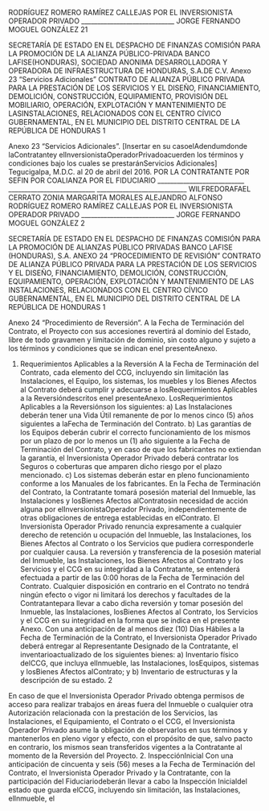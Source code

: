 RODRÍGUEZ ROMERO RAMÍREZ CALLEJAS
POR EL INVERSIONISTA OPERADOR PRIVADO
\_\_\_\_\_\_\_\_\_\_\_\_\_\_\_\_\_\_\_\_\_\_\_\_\_\_\_\_\_
JORGE FERNANDO MOGUEL GONZÁLEZ
21

SECRETARÍA DE ESTADO EN EL DESPACHO DE
FINANZAS
COMISIÓN PARA LA PROMOCIÓN DE LA ALIANZA
PÚBLICO-PRIVADA
BANCO LAFISE(HONDURAS), SOCIEDAD ANONIMA
DESARROLLADORA Y OPERADORA DE
INFRAESTRUCTURA DE HONDURAS, S.A.DE C.V.
Anexo 23
“Servicios Adicionales”
CONTRATO DE ALIANZA PÚBLICO PRIVADA PARA LA PRESTACIÓN DE LOS SERVICIOS Y EL
DISEÑO, FINANCIAMIENTO, DEMOLICIÓN, CONSTRUCCIÓN, EQUIPAMIENTO, PROVISIÓN DEL
MOBILIARIO, OPERACIÓN, EXPLOTACIÓN Y MANTENIMIENTO DE LASINSTALACIONES,
RELACIONADOS CON EL CENTRO CÍVICO GUBERNAMENTAL, EN EL MUNICIPIO DEL DISTRITO
CENTRAL DE LA REPÚBLICA DE HONDURAS
1

Anexo 23
“Servicios Adicionales”.
[Insertar en su casoelAdendumdonde laContratantey elInversionistaOperadorPrivadoacuerden
los términos y condiciones bajo los cuales se prestaránServicios Adicionales]
Tegucigalpa, M.D.C. al 20 de abril del 2016.
POR LA CONTRATANTE
POR SEFIN POR COALIANZA POR EL FIDUCIARIO
\_\_\_\_\_\_\_\_\_\_\_\_\_\_\_\_\_\_\_\_\_\_\_\_\_\_\_ \_\_\_\_\_\_\_\_\_\_\_\_\_\_\_\_\_\_\_\_\_\_\_\_\_\_\_ \_\_\_\_\_\_\_\_\_\_\_\_\_\_\_\_\_\_\_\_\_\_\_\_\_\_\_\_
WILFREDORAFAEL CERRATO ZONIA MARGARITA MORALES ALEJANDRO ALFONSO
RODRÍGUEZ ROMERO RAMÍREZ CALLEJAS
POR EL INVERSIONISTA OPERADOR PRIVADO
\_\_\_\_\_\_\_\_\_\_\_\_\_\_\_\_\_\_\_\_\_\_\_\_\_\_\_\_\_
JORGE FERNANDO MOGUEL GONZÁLEZ
2

SECRETARÍA DE ESTADO EN EL DESPACHO DE
FINANZAS
COMISIÓN PARA LA PROMOCIÓN DE ALIANZAS
PÚBLICO PRIVADAS
BANCO LAFISE (HONDURAS), S.A.
ANEXO 24
“PROCEDIMIENTO DE REVISIÓN”
CONTRATO DE ALIANZA PÚBLICO PRIVADA PARA LA PRESTACIÓN DE LOS SERVICIOS Y
EL DISEÑO, FINANCIAMIENTO, DEMOLICIÓN, CONSTRUCCIÓN, EQUIPAMIENTO,
OPERACIÓN, EXPLOTACIÓN Y MANTENIMIENTO DE LAS INSTALACIONES, RELACIONADOS
CON EL CENTRO CÍVICO GUBERNAMENTAL, EN EL MUNICIPIO DEL DISTRITO CENTRAL DE
LA REPÚBLICA DE HONDURAS
1

Anexo 24
“Procedimiento de Reversión”.
A la Fecha de Terminación del Contrato, el Proyecto con sus accesiones revertirá al dominio del Estado,
libre de todo gravamen y limitación de dominio, sin costo alguno y sujeto a los términos y condiciones que
se indican enel presenteAnexo.
1. Requerimientos Aplicables a la Reversión
A la Fecha de Terminación del Contrato, cada elemento del CCG, incluyendo sin limitación las
Instalaciones, el Equipo, los sistemas, los muebles y los Bienes Afectos al Contrato deberá cumplir y
adecuarse a losRequerimientos Aplicables a la Reversióndescritos enel presenteAnexo.
LosRequerimientos Aplicables a la Reversiónson los siguientes:
a) Las Instalaciones deberán tener una Vida Útil remanente de por lo menos cinco (5) años
siguientes a laFecha de Terminación del Contrato.
b) Las garantías de los Equipos deberán cubrir el correcto funcionamiento de los mismos por
un plazo de por lo menos un (1) año siguiente a la Fecha de Terminación del Contrato, y en
caso de que los fabricantes no extiendan la garantía, el Inversionista Operador Privado
deberá contratar los Seguros o coberturas que amparen dicho riesgo por el plazo
mencionado.
c) Los sistemas deberán estar en pleno funcionamiento conforme a los Manuales de los
fabricantes.
En la Fecha de Terminación del Contrato, la Contratante tomará posesión material del Inmueble, las
Instalaciones y losBienes Afectos alContratosin necesidad de acción alguna por elInversionistaOperador
Privado, independientemente de otras obligaciones de entrega establecidas en elContrato.
El Inversionista Operador Privado renuncia expresamente a cualquier derecho de retención u ocupación
del Inmueble, las Instalaciones, los Bienes Afectos al Contrato o los Servicios que pudiera corresponderle
por cualquier causa. La reversión y transferencia de la posesión material del Inmueble, las Instalaciones,
los Bienes Afectos al Contrato y los Servicios y el CCG en su integridad a la Contratante, se entenderá
efectuada a partir de las 0:00 horas de la Fecha de Terminación del Contrato. Cualquier disposición en
contrario en el Contrato no tendrá ningún efecto o vigor ni limitará los derechos y facultades de la
Contratantepara llevar a cabo dicha reversión y tomar posesión del Inmueble, las Instalaciones, losBienes
Afectos al Contrato, los Servicios y el CCG en su integridad en la forma que se indica en el presente
Anexo.
Con una anticipación de al menos diez (10) Días Hábiles a la Fecha de Terminación de la Contrato, el
Inversionista Operador Privado deberá entregar al Representante Designado de la Contratante, el
inventarioactualizado de los siguientes bienes:
a) Inventario físico delCCG, que incluya elInmueble, las Instalaciones, losEquipos, sistemas y
losBienes Afectos alContrato; y
b) Inventario de estructuras y la descripción de su estado.
2

En caso de que el Inversionista Operador Privado obtenga permisos de acceso para realizar trabajos en
áreas fuera del Inmueble o cualquier otra Autorización relacionada con la prestación de los Servicios, las
Instalaciones, el Equipamiento, el Contrato o el CCG, el Inversionista Operador Privado asume la
obligación de observarlos en sus términos y mantenerlos en pleno vigor y efecto, con el propósito de que,
salvo pacto en contrario, los mismos sean transferidos vigentes a la Contratante al momento de la
Reversión del Proyecto.
2. InspecciónInicial
Con una anticipación de cincuenta y seis (56) meses a la Fecha de Terminación del Contrato, el
Inversionista Operador Privado y la Contratante, con la participación del Fiduciariodeberán llevar a cabo la
Inspección Inicialdel estado que guarda elCCG, incluyendo sin limitación, las Instalaciones, elInmueble, el
